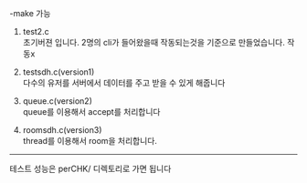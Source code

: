 -make 가능

1. test2.c  
   초기버젼 입니다. 2명의 cli가 들어왔을때 작동되는것을 기준으로 만들었습니다. 작동x

2. testsdh.c(version1)  
   다수의 유저를 서버에서 데이터를 주고 받을 수 있게 해줍니다

3. queue.c(version2)  
   queue를 이용해서 accept를 처리합니다

4. roomsdh.c(version3)  
   thread를 이용해서 room을 처리합니다.

***
테스트 성능은 perCHK/ 디렉토리로 가면 됩니다
